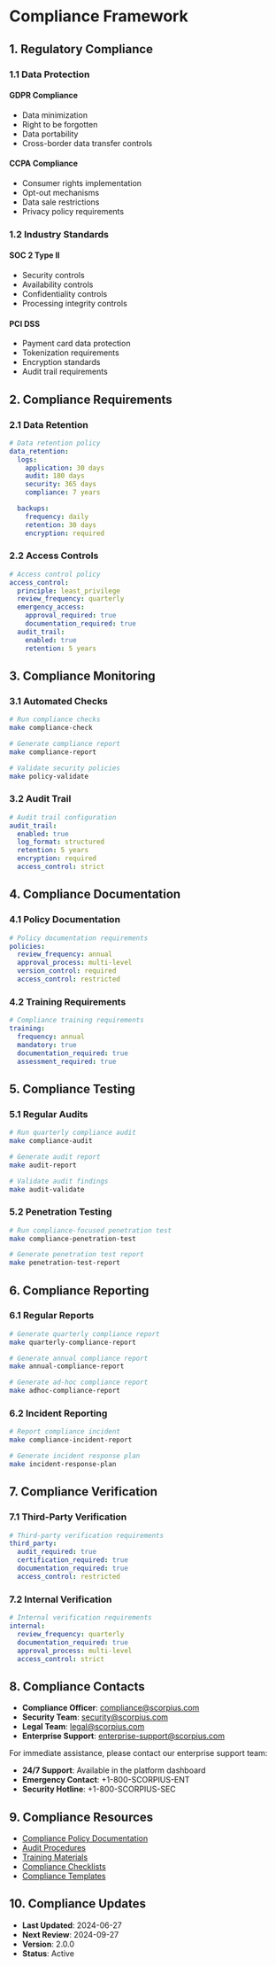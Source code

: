 # Compliance Framework

## 1. Regulatory Compliance

### 1.1 Data Protection

#### GDPR Compliance
- Data minimization
- Right to be forgotten
- Data portability
- Cross-border data transfer controls

#### CCPA Compliance
- Consumer rights implementation
- Opt-out mechanisms
- Data sale restrictions
- Privacy policy requirements

### 1.2 Industry Standards

#### SOC 2 Type II
- Security controls
- Availability controls
- Confidentiality controls
- Processing integrity controls

#### PCI DSS
- Payment card data protection
- Tokenization requirements
- Encryption standards
- Audit trail requirements

## 2. Compliance Requirements

### 2.1 Data Retention

```yaml
# Data retention policy
data_retention:
  logs:
    application: 30 days
    audit: 180 days
    security: 365 days
    compliance: 7 years

  backups:
    frequency: daily
    retention: 30 days
    encryption: required
```

### 2.2 Access Controls

```yaml
# Access control policy
access_control:
  principle: least_privilege
  review_frequency: quarterly
  emergency_access:
    approval_required: true
    documentation_required: true
  audit_trail:
    enabled: true
    retention: 5 years
```

## 3. Compliance Monitoring

### 3.1 Automated Checks

```bash
# Run compliance checks
make compliance-check

# Generate compliance report
make compliance-report

# Validate security policies
make policy-validate
```

### 3.2 Audit Trail

```yaml
# Audit trail configuration
audit_trail:
  enabled: true
  log_format: structured
  retention: 5 years
  encryption: required
  access_control: strict
```

## 4. Compliance Documentation

### 4.1 Policy Documentation

```yaml
# Policy documentation requirements
policies:
  review_frequency: annual
  approval_process: multi-level
  version_control: required
  access_control: restricted
```

### 4.2 Training Requirements

```yaml
# Compliance training requirements
training:
  frequency: annual
  mandatory: true
  documentation_required: true
  assessment_required: true
```

## 5. Compliance Testing

### 5.1 Regular Audits

```bash
# Run quarterly compliance audit
make compliance-audit

# Generate audit report
make audit-report

# Validate audit findings
make audit-validate
```

### 5.2 Penetration Testing

```bash
# Run compliance-focused penetration test
make compliance-penetration-test

# Generate penetration test report
make penetration-test-report
```

## 6. Compliance Reporting

### 6.1 Regular Reports

```bash
# Generate quarterly compliance report
make quarterly-compliance-report

# Generate annual compliance report
make annual-compliance-report

# Generate ad-hoc compliance report
make adhoc-compliance-report
```

### 6.2 Incident Reporting

```bash
# Report compliance incident
make compliance-incident-report

# Generate incident response plan
make incident-response-plan
```

## 7. Compliance Verification

### 7.1 Third-Party Verification

```yaml
# Third-party verification requirements
third_party:
  audit_required: true
  certification_required: true
  documentation_required: true
  access_control: restricted
```

### 7.2 Internal Verification

```yaml
# Internal verification requirements
internal:
  review_frequency: quarterly
  documentation_required: true
  approval_process: multi-level
  access_control: strict
```

## 8. Compliance Contacts

- **Compliance Officer**: [compliance@scorpius.com](mailto:compliance@scorpius.com)
- **Security Team**: [security@scorpius.com](mailto:security@scorpius.com)
- **Legal Team**: [legal@scorpius.com](mailto:legal@scorpius.com)
- **Enterprise Support**: [enterprise-support@scorpius.com](mailto:enterprise-support@scorpius.com)

For immediate assistance, please contact our enterprise support team:

- **24/7 Support**: Available in the platform dashboard
- **Emergency Contact**: +1-800-SCORPIUS-ENT
- **Security Hotline**: +1-800-SCORPIUS-SEC

## 9. Compliance Resources

- [Compliance Policy Documentation](./compliance/policies)
- [Audit Procedures](./compliance/audit)
- [Training Materials](./compliance/training)
- [Compliance Checklists](./compliance/checklists)
- [Compliance Templates](./compliance/templates)

## 10. Compliance Updates

- **Last Updated**: 2024-06-27
- **Next Review**: 2024-09-27
- **Version**: 2.0.0
- **Status**: Active
